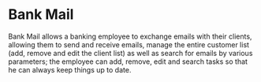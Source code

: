 # Bank Mail
Bank Mail allows a banking employee to exchange emails with their clients, allowing them to send and receive emails, manage the entire customer list (add, remove and edit the client list) as well as search for emails by various parameters; the employee can add, remove, edit and search tasks so that he can always keep things up to date.
